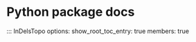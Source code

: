 # Python package docs

::: InDelsTopo
    options:
      show_root_toc_entry: true
      members: true

